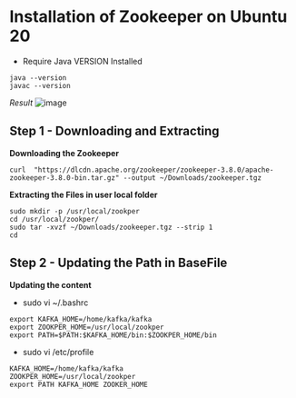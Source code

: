 # Installation of Zookeeper on Ubuntu 20

- Require Java VERSION Installed
```
java --version
javac --version
```
_Result_
![image](https://user-images.githubusercontent.com/111234771/209470734-a10c2052-d78b-4d88-879e-1aa6014b6846.png)


## Step 1 - Downloading and Extracting
**Downloading the Zookeeper**
```
curl  "https://dlcdn.apache.org/zookeeper/zookeeper-3.8.0/apache-zookeeper-3.8.0-bin.tar.gz" --output ~/Downloads/zookeeper.tgz
```
**Extracting the Files in user local folder**
```
sudo mkdir -p /usr/local/zookper
cd /usr/local/zookper/
sudo tar -xvzf ~/Downloads/zookeeper.tgz --strip 1
cd
```

## Step 2 - Updating the Path in BaseFile
**Updating the content**
- sudo vi ~/.bashrc
```
export KAFKA_HOME=/home/kafka/kafka
export ZOOKPER_HOME=/usr/local/zookper
export PATH=$PATH:$KAFKA_HOME/bin:$ZOOKPER_HOME/bin
```

- sudo vi /etc/profile
```
KAFKA_HOME=/home/kafka/kafka
ZOOKPER_HOME=/usr/local/zookper
export PATH KAFKA_HOME ZOOKER_HOME
```
